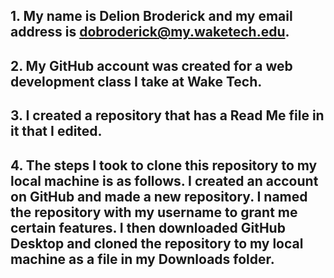 ## 1. My name is Delion Broderick and my email address is dobroderick@my.waketech.edu.
## 2. My GitHub account was created for a web development class I take at Wake Tech.
## 3. I created a repository that has a Read Me file in it that I edited.
## 4. The steps I took to clone this repository to my local machine is as follows. I created an account on GitHub and made a new repository. I named the repository with my username to grant me certain features. I then downloaded GitHub Desktop and cloned the repository to my local machine as a file in my Downloads folder.